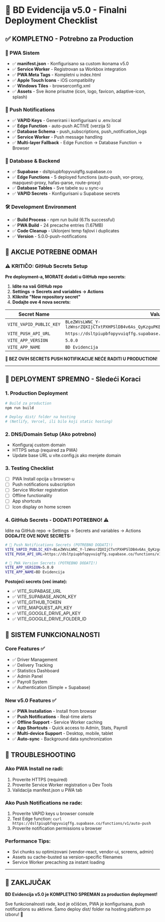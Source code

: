 # 🚀 BD Evidencija v5.0 - Finalni Deployment Checklist

## ✅ KOMPLETNO - Potrebno za Production

### 📱 PWA Sistem
- ✅ **manifest.json** - Konfigurisano sa custom ikonama v5.0
- ✅ **Service Worker** - Registrovan sa Workbox integration
- ✅ **PWA Meta Tags** - Kompletni u index.html
- ✅ **Apple Touch Icons** - iOS compatibility 
- ✅ **Windows Tiles** - browserconfig.xml
- ✅ **Assets** - Sve ikone prisutne (icon, logo, favicon, adaptive-icon, splash)

### 🔔 Push Notifications
- ✅ **VAPID Keys** - Generirani i konfigurisani u .env.local
- ✅ **Edge Function** - auto-push ACTIVE (verzija 5)
- ✅ **Database Schema** - push_subscriptions, push_notification_logs 
- ✅ **Service Worker** - Push message handling
- ✅ **Multi-layer Fallback** - Edge Function → Database Function → Browser

### 💾 Database & Backend  
- ✅ **Supabase** - dsltpiupbfopyvuiqffg.supabase.co
- ✅ **Edge Functions** - 5 deployed functions (auto-push, vor-proxy, mapquest-proxy, hafas-parse, route-proxy)
- ✅ **Database Tables** - Sve tabele su u sync-u
- ✅ **VAPID Secrets** - Konfigurisani u Supabase secrets

### 🛠️ Development Environment
- ✅ **Build Process** - npm run build (6.11s successful)
- ✅ **PWA Build** - 24 precache entries (1.67MB)
- ✅ **Code Cleanup** - Uklonjeni temp fajlovi i duplicates
- ✅ **Version** - 5.0.0-push-notifications

## 🚨 AKCIJE POTREBNE ODMAH

### ⚠️ KRITIČO: GitHub Secrets Setup
**Pre deployment-a, MORATE dodati u GitHub repo secrets:**

1. **Idite na vaš GitHub repo**
2. **Settings → Secrets and variables → Actions** 
3. **Kliknite "New repository secret"**
4. **Dodajte ove 4 nova secrets:**

| Secret Name | Value |
|-------------|-------|
| `VITE_VAPID_PUBLIC_KEY` | `BLeZWVsLWNC_Y-lzWnsrZQXIjCTxtPXHPSlDB4v6As_QyKzguPKE7AwxCb3h4PCEG9JaHhw0dgS3VhXCKohTyqE` |
| `VITE_PUSH_API_URL` | `https://dsltpiupbfopyvuiqffg.supabase.co/functions/v1/auto-push` |
| `VITE_APP_VERSION` | `5.0.0` |
| `VITE_APP_NAME` | `BD Evidencija` |

**🔴 BEZ OVIH SECRETS PUSH NOTIFIKACIJE NEĆE RADITI U PRODUCTION!**

---

## 🎯 DEPLOYMENT SPREMNO - Sledeći Koraci

### 1. Production Deployment
```bash
# Build za production
npm run build

# Deploy dist/ folder na hosting
# (Netlify, Vercel, ili bilo koji static hosting)
```

### 2. DNS/Domain Setup (Ako potrebno)
- Konfiguraj custom domain
- HTTPS setup (required za PWA)
- Update base URL u vite.config.js ako menjete domain

### 3. Testing Checklist
- [ ] PWA Install opcija u browser-u
- [ ] Push notifications subscription 
- [ ] Service Worker registration
- [ ] Offline functionality
- [ ] App shortcuts
- [ ] Icon display on home screen

### 4. GitHub Secrets - DODATI POTREBNO! ⚠️
Idite na GitHub repo → Settings → Secrets and variables → Actions
**DODAJTE OVE NOVE SECRETS:**

```bash
# 🔔 Push Notifications Secrets (POTREBNO DODATI!)
VITE_VAPID_PUBLIC_KEY=BLeZWVsLWNC_Y-lzWnsrZQXIjCTxtPXHPSlDB4v6As_QyKzguPKE7AwxCb3h4PCEG9JaHhw0dgS3VhXCKohTyqE
VITE_PUSH_API_URL=https://dsltpiupbfopyvuiqffg.supabase.co/functions/v1/auto-push

# 📱 PWA Version Secrets (POTREBNO DODATI!)
VITE_APP_VERSION=5.0.0
VITE_APP_NAME=BD Evidencija
```

**Postojeći secrets (već imate):**
- ✅ VITE_SUPABASE_URL
- ✅ VITE_SUPABASE_ANON_KEY  
- ✅ VITE_GITHUB_TOKEN
- ✅ VITE_MAPQUEST_API_KEY
- ✅ VITE_GOOGLE_DRIVE_API_KEY
- ✅ VITE_GOOGLE_DRIVE_FOLDER_ID

## 🎉 SISTEM FUNKCIONALNOSTI

### Core Features ✅
- ✅ Driver Management
- ✅ Delivery Tracking  
- ✅ Statistics Dashboard
- ✅ Admin Panel
- ✅ Payroll System
- ✅ Authentication (Simple + Supabase)

### New v5.0 Features ✅
- ✅ **PWA Installation** - Install from browser
- ✅ **Push Notifications** - Real-time alerts
- ✅ **Offline Support** - Service Worker caching
- ✅ **App Shortcuts** - Quick access to Admin, Stats, Payroll
- ✅ **Multi-device Support** - Desktop, mobile, tablet
- ✅ **Auto-sync** - Background data synchronization

## 🔧 TROUBLESHOOTING

### Ako PWA Install ne radi:
1. Proverite HTTPS (required)
2. Proverite Service Worker registration u Dev Tools
3. Validacija manifest.json u PWA tab

### Ako Push Notifications ne rade:
1. Proverite VAPID keys u browser console
2. Test Edge function: `curl https://dsltpiupbfopyvuiqffg.supabase.co/functions/v1/auto-push`
3. Proverite notification permissions u browser

### Performance Tips:
- Svi chunks su optimizovani (vendor-react, vendor-ui, screens, admin)
- Assets su cache-busted sa version-specific filenames
- Service Worker precaching za instant loading

---

## 🎊 ZAKLJUČAK
**BD Evidencija v5.0 je KOMPLETNO SPREMAN za production deployment!**

Sve funkcionalnosti rade, kod je očišćen, PWA je konfigurisana, push notifications su aktivne.
Samo deploy dist/ folder na hosting platform po izboru! 🚀